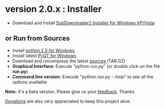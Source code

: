 # version 2.0.x : Installer #
  * Download and install [SubDownloader2 Installer for Windows XP/Vista](https://code.launchpad.net/subdownloader/+download)

## or Run from Sources ##
  * Install [python 2.5 for Windows](http://www.python.org/ftp/python/2.5.2/python-2.5.2.msi)
  * Install latest [PyQT for Windows](http://www.riverbankcomputing.co.uk/static/Downloads/PyQt4/PyQt-Py2.5-gpl-4.4.2-1.exe)
  * Download and uncompress the latest [sources ](https://code.launchpad.net/subdownloader/+download) (TAR.GZ)
  * **Graphical Interface:** Execute "python _run.py_" (or double click on the file **run.py**)
  * **Command line version:** Execute "python _run.py --help_" to see all the options available

**Note:** It's a beta version. Please give us your [feedback](https://bugs.launchpad.net/subdownloader). Thanks.

[Donations](https://www.paypal.com/cgi-bin/webscr?cmd=_donations&business=donations%40subdownloader%2enet&no_shipping=0&no_note=1&tax=0&currency_code=EUR&lc=PT&bn=PP%2dDonationsBF&charset=UTF%2d8) are also very appreciated to keep this project alive.